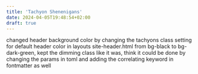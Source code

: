 ```yaml
---
title: 'Tachyon Shenenigans'
date: 2024-04-05T19:48:54+02:00
draft: true
---
```


changed header background color by changing the tachyons class setting for default header color in layouts site-header.html from bg-black to bg-dark-green, kept the dimming class like it was, think it could be done by changing the params in toml and adding the correlating keyword in fontmatter as well